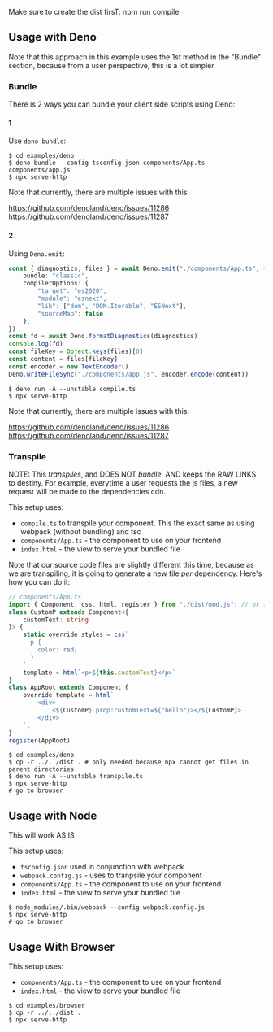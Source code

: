 Make sure to create the dist firsT: npm run compile

## Usage with Deno

Note that this approach in this example uses the 1st method in the "Bundle" section, because from a user perspective, this is a lot simpler

### Bundle

There is 2 ways you can bundle your client side scripts using Deno:

#### 1

Use `deno bundle`:

```shell
$ cd examples/deno
$ deno bundle --config tsconfig.json components/App.ts components/app.js
$ npx serve-http
```

Note that currently, there are multiple issues with this:

https://github.com/denoland/deno/issues/11286
https://github.com/denoland/deno/issues/11287

#### 2

Using `Deno.emit`:

```ts
const { diagnostics, files } = await Deno.emit("./components/App.ts", {
    bundle: "classic",
    compilerOptions: {
        "target": "es2020",
        "module": "esnext",
        "lib": ["dom", "DOM.Iterable", "ESNext"],
        "sourceMap": false
    },
})
const fd = await Deno.formatDiagnostics(diagnostics)
console.log(fd)
const fileKey = Object.keys(files)[0]
const content = files[fileKey]
const encoder = new TextEncoder()
Deno.writeFileSync("./components/app.js", encoder.encode(content))
```

```shell
$ deno run -A --unstable compile.ts
$ npx serve-http
```

Note that currently, there are multiple issues with this:

https://github.com/denoland/deno/issues/11286
https://github.com/denoland/deno/issues/11287

### Transpile

NOTE: This *transpiles*, and DOES NOT *bundle*, AND keeps the RAW LINKS to destiny. For example, everytime a user requests the js files, a new request will be made to the dependencies cdn.

This setup uses:

  - `compile.ts` to transpile your component. This the exact same as using webpack (without bundling) and tsc
  - `components/App.ts` - the component to use on your frontend
  - `index.html` - the view to serve your bundled file

Note that our source code files are slightly different this time, because as we are transpiling, it is going to generate a new file *per* dependency. Here's how you can do it:

```ts
// components/App.ts
import { Component, css, html, register } from "./dist/mod.js"; // or the cdn
class CustomP extends Component<{
    customText: string
}> {
    static override styles = css`
      p {
        color: red;
      }
    `
    template = html`<p>${this.customText}</p>`
}
class AppRoot extends Component {
    override template = html`
        <div>
            <${CustomP} prop:customText=${"hello"}></${CustomP}>
        </div>
    `;
}
register(AppRoot)
```

```shell
$ cd examples/deno
$ cp -r ../../dist . # only needed because npx cannot get files in parent directories
$ deno run -A --unstable transpile.ts
$ npx serve-http
# go to browser
```

## Usage with Node

This will work AS IS

This setup uses:

  - `tsconfig.json` used in conjunction with webpack
  - `webpack.config.js` - uses to tranpsile your component
  - `components/App.ts` - the component to use on your frontend
  - `index.html` - the view to serve your bundled file

```shell
$ node_modules/.bin/webpack --config webpack.config.js
$ npx serve-http
# go to browser
```

## Usage With Browser

This setup uses:

  - `components/App.ts` - the component to use on your frontend
  - `index.html` - the view to serve your bundled file

```shell
$ cd examples/browser
$ cp -r ../../dist .
$ npx serve-http
```